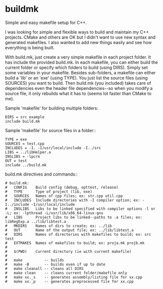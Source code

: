 buildmk
=======

Simple and easy makefile setup for C++.

I was looking for simple and flexible ways to build and maintain my C++ projects.  CMake and others are OK but
I didn't want to use new syntax and generated makefiles.  I also wanted to add new things easily and see how
everything is being built.

With build.mk, just create a very simple makefile in each project folder.  It has include the provided build.mk.
In each makefile, you can either build the current folder or specify which folders to build (using DIRS).  Simply set
some variables in your makefile.  Besides sub-folders, a makefile can either build a 'lib' or an 'exe' (using TYPE).
You just list the source files (using SOURCES) you want to build. Then build.mk (you included) takes care of dependencies
even the header file dependencies--so when you modify a source file, it only rebuilds what it has to (seems lot faster
than CMake to me).

Sample 'makefile' for building multiple folders:
```
DIRS = src example
include build.mk
```
Sample 'makefile' for source files in a folder::
```
TYPE = exe
SOURCES = test.cpp
INCLUDES = -I. -I/usr/local/include -I../src
LIBS = ../libHelper.a
INSLIBS = -lpcre
OUT = test
include ../build.mk
```

build.mk directives and commands::
```
# build.mk:
#   CONFIG    Build config (debug, opttest, release)
#   TYPE      Type of project (lib, exe)
#   SOURCES   Names of cpp files; ex: str.cpp util.cpp
#   INCLUDES  Include directories with -I compiler option; ex: -I../include -I/usr/local/include
#   INSLIBS   Libs to be linked specified with compiler options -l or -L; ex: -lpthread -L/usr/lib/x86_64-linux-gnu
#   LIBS      Project libs to be linked--paths to .a files; ex: libRegExp.a ../lib/libtest.a
#   MKDIRS    Names of dirs to create; ex: ../lib
#   OUT       Name of the output file; ex: ../lib/libtest.a
#   DIRS      Names of directories with makefiles to build; ex: src test
#   EXTMAKES  Names of makefiles to build; ex: proja.mk projb.mk
#
#   $(PWD)    Current directory (ie with current makefile)
#
#   make          -- builds
#   make -B       -- builds even if up to date
#   make cleanall -- cleans all DIRS
#   make clean    -- cleans current folder/makefile only
#   make xx._s    -- generates assembly/listing file for xx.cpp
#   make xx._p    -- generates preprocessed file for xx.cpp
```